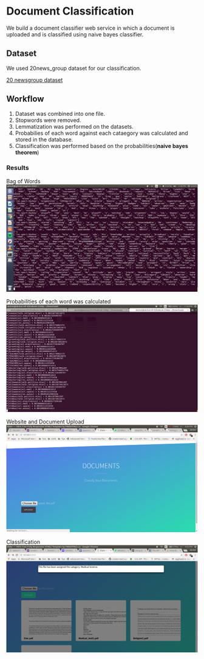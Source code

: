 # Document Classification

We build a document classifier web service in which a document is uploaded and is classified using naive bayes classifier.  

## Dataset
We used 20news_group dataset for our classification.

[20 newsgroup dataset](http://qwone.com/~jason/20Newsgroups/)

## Workflow

1. Dataset was combined  into one file.
1. Stopwords were removed.
1. Lemmatization was performed on the datasets.
1. Probabilies of each word against each cataegory was calculated and stored in the database.
1. Classification was performed based on the probabilities(**naive bayes theorem**) 


### Results

Bag of Words 
![](https://github.com/Gitesh-Narula/naive-bayes-classifier-/blob/master/Results/Bag%20of%20words.png)


Probabilities of each word was calculated
![](https://github.com/Gitesh-Narula/naive-bayes-classifier-/blob/master/Results/Probabilites.png)


Website and Document Upload
![](https://github.com/Gitesh-Narula/naive-bayes-classifier-/blob/master/Results/Website.png)


Classification
![](https://github.com/Gitesh-Narula/naive-bayes-classifier-/blob/master/Results/Classification.png?raw=true)
